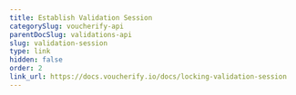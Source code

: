 ```yaml
---
title: Establish Validation Session
categorySlug: voucherify-api
parentDocSlug: validations-api
slug: validation-session
type: link
hidden: false
order: 2
link_url: https://docs.voucherify.io/docs/locking-validation-session
---
```

